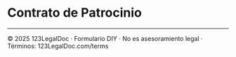 # Contrato de Patrocinio

---

© 2025 123LegalDoc · Formulario DIY · No es asesoramiento legal · Términos: 123LegalDoc.com/terms
